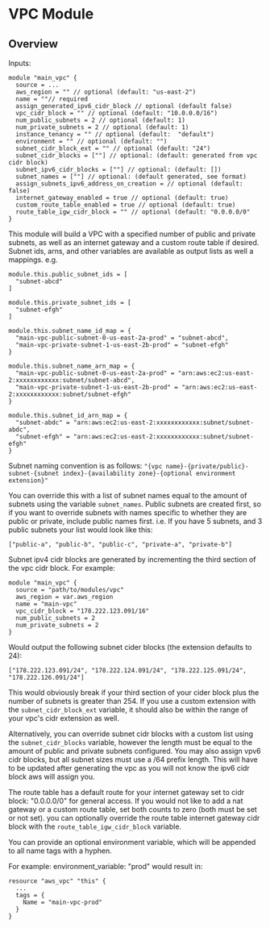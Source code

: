 # VPC Module

## Overview
Inputs:

```
module "main_vpc" {
  source = ...
  aws_region = "" // optional (default: "us-east-2") 
  name = ""// required
  assign_generated_ipv6_cidr_block // optional (default false)
  vpc_cidr_block = "" // optional (default: "10.0.0.0/16")
  num_public_subnets = 2 // optional (default: 1)
  num_private_subnets = 2 // optional (default: 1)
  instance_tenancy = "" // optional (default:  "default")
  environment = "" // optional (default: "")
  subnet_cidr_block_ext = "" // optional (default: "24")
  subnet_cidr_blocks = [""] // optional: (default: generated from vpc cidr block)
  subnet_ipv6_cidr_blocks = [""] // optional: (default: [])
  subnet_names = [""] // optional: (default generated, see format) 
  assign_subnets_ipv6_address_on_creation = // optional (default: false)
  internet_gateway_enabled = true // optional (default: true)
  custom_route_table_enabled = true // optional (default: true)
  route_table_igw_cidr_block = "" // optional (default: "0.0.0.0/0" 
}
```

This module will build a VPC with a specified number of public and private subnets, as well as an internet gateway and a custom route table if desired. Subnet ids, arns, and other variables are available as output lists as well a mappings. e.g.

```
module.this.public_subnet_ids = [
  "subnet-abcd"
]

module.this.private_subnet_ids = [
  "subnet-efgh"
]

module.this.subnet_name_id_map = {
  "main-vpc-public-subnet-0-us-east-2a-prod" = "subnet-abcd",
  "main-vpc-private-subnet-1-us-east-2b-prod" = "subnet-efgh"
}

module.this.subnet_name_arn_map = { 
  "main-vpc-public-subnet-0-us-east-2a-prod" = "arn:aws:ec2:us-east-2:xxxxxxxxxxxx:subnet/subnet-abcd",
  "main-vpc-private-subnet-1-us-east-2b-prod" = "arn:aws:ec2:us-east-2:xxxxxxxxxxxx:subnet/subnet-efgh"
}

module.this.subnet_id_arn_map = {
  "subnet-abdc" = "arn:aws:ec2:us-east-2:xxxxxxxxxxxx:subnet/subnet-abdc",
  "subnet-efgh" = "arn:aws:ec2:us-east-2:xxxxxxxxxxxx:subnet/subnet-efgh"
}
```

Subnet naming convention is as follows: 
`"{vpc name}-{private/public}-subnet-{subnet index}-{availability zone}-{optional environment extension}"`

You can override this with a list of subnet names equal to the amount of subnets using the variable `subnet_names`. Public subnets are created first, so if you want to override subnets with names specific to whether they are public or private, include public names first. i.e. If you have 5 subnets, and 3 public subnets your list would look like this:

```["public-a", "public-b", "public-c", "private-a", "private-b"]```

Subnet ipv4 cidr blocks are generated by incrementing the third section of the vpc cidr block. For example:

```
module "main_vpc" {
  source = "path/to/modules/vpc"
  aws_region = var.aws_region
  name = "main-vpc"
  vpc_cidr_block = "178.222.123.091/16"
  num_public_subnets = 2
  num_private_subnets = 2
}
```

Would output the following subnet cider blocks (the extension defaults to 24):

```
["178.222.123.091/24", "178.222.124.091/24", "178.222.125.091/24", "178.222.126.091/24"]
```

This would obviously break if your third section of your cider block plus the number of subnets is greater than 254. If you use a custom extension with the `subnet_cidr_block_ext` variable, it should also be within the range of your vpc's cidr extension as well.

Alternatively, you can override subnet cidr blocks with a custom list using the `subnet_cidr_blocks` variable, however the length must be equal to the amount of public and private subnets configured. You may also assign vpv6 cidr blocks, but all subnet sizes must use a /64 prefix length. This will have to be updated after generating the vpc as you will not know the ipv6 cidr block aws will assign you.

The route table has a default route for your internet gateway set to cidr block: "0.0.0.0/0" for general access. If you would not like to add a nat gateway or a custom route table, set both counts to zero (both must be set or not set). you can optionally override the route table internet gateway cidr block with the `route_table_igw_cidr_block` variable.

You can provide an optional environment variable, which will be appended to all name tags with a hyphen.

For example:  environment_variable: "prod" would result in:

```
resource "aws_vpc" "this" {
  ...
  tags = {
    Name = "main-vpc-prod"
  }
}
```

